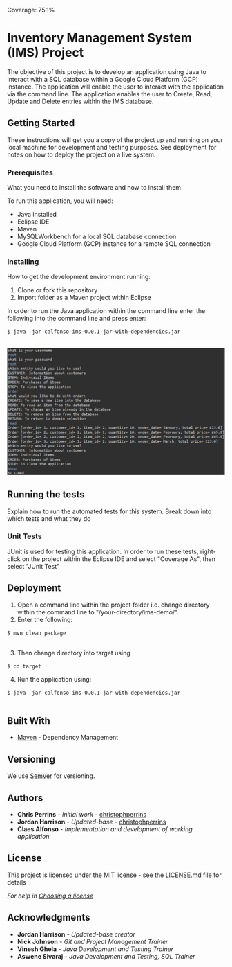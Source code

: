 Coverage: 75.1%
# Inventory Management System (IMS) Project

The objective of this project is to develop an application using Java to interact with a SQL database within a Google Cloud Platform (GCP) instance. The application will enable the user to interact with the application via the command line. The application enables the user to Create, Read, Update and Delete entries within the IMS database.

## Getting Started

These instructions will get you a copy of the project up and running on your local machine for development and testing purposes. See deployment for notes on how to deploy the project on a live system.

### Prerequisites

What you need to install the software and how to install them


To run this application, you will need:
* Java installed 
* Eclipse IDE
* Maven
* MySQLWorkbench for a local SQL database connection
* Google Cloud Platform (GCP) instance for a remote SQL connection


### Installing

How to get the development environment running:

1. Clone or fork this repository
2. Import folder as a Maven project within Eclipse

In order to run the Java application within the command line enter the following into the command line and press enter: 
```
$ java -jar calfonso-ims-0.0.1-jar-with-dependencies.jar
 
```

![](Supporting%20Documents/OrderReadScreenshot.png)

## Running the tests

Explain how to run the automated tests for this system. Break down into which tests and what they do

### Unit Tests 

JUnit is used for testing this application. In order to run these tests, right-click on the project within the Eclipse IDE and select "Coverage As", then select "JUnit Test"

## Deployment

1. Open a command line within the project folder i.e. change directory within the command line to "/your-directory/ims-demo/"
2. Enter the following:
```
$ mvn clean package
 
```
3. Then change directory into target using
```
$ cd target 
```
4. Run the application using:
```
$ java -jar calfonso-ims-0.0.1-jar-with-dependencies.jar
 
```

## Built With

* [Maven](https://maven.apache.org/) - Dependency Management

## Versioning

We use [SemVer](http://semver.org/) for versioning.

## Authors

* **Chris Perrins** - *Initial work* - [christophperrins](https://github.com/RafSobolQAC/ims-demo)
* **Jordan Harrison** - *Updated-base* - [christophperrins](https://github.com/JHarry444/ims-demo)
* **Claes Alfonso** - *Implementation and development of working application*

## License

This project is licensed under the MIT license - see the [LICENSE.md](LICENSE.md) file for details 

*For help in [Choosing a license](https://choosealicense.com/)*

## Acknowledgments

* **Jordan Harrison** - *Updated-base creator*
* **Nick Johnson** - *Git and Project Management Trainer*
* **Vinesh Ghela** - *Java Development and Testing Trainer*
* **Aswene Sivaraj** - *Java Development and Testing, SQL Trainer*

